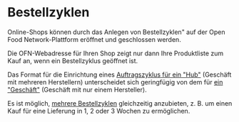 # Bestellzyklen

Online-Shops können durch das Anlegen von Bestellzyklen" auf der Open Food Network-Plattform eröffnet und geschlossen werden.

Die OFN-Webadresse für Ihren Shop zeigt nur dann Ihre Produktliste zum Kauf an, wenn ein Bestellzyklus geöffnet ist.

Das Format für die Einrichtung eines [Auftragszyklus für ein "Hub"](order-cycles-for-hubs.md) (Geschäft mit mehreren Herstellern) unterscheidet sich geringfügig von dem für [ein "Geschäft"](order-cycles-for-producers.md) (Geschäft mit nur einem Hersteller).

Es ist möglich, [mehrere Bestellzyklen](opening-more-than-one-order-cycle.md) gleichzeitig anzubieten, z. B. um einen Kauf für eine Lieferung in 1, 2 oder 3 Wochen zu ermöglichen.

